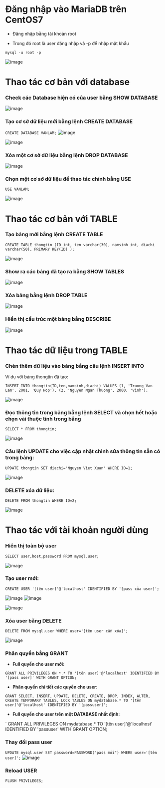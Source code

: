 # Đăng nhập vào MariaDB trên CentOS7

- Đăng nhập bằng tài khoản root

- Trong đó root là user đăng nhập và -p để nhập mật khẩu

` mysql -u root -p `

![image](https://user-images.githubusercontent.com/111721629/191433012-9b1d476e-84c4-4a4a-a847-a954ab78aa9d.png)

# Thao tác cơ bản với database

### Check các Database hiện có của user bằng SHOW DATABASE

![image](https://user-images.githubusercontent.com/111721629/191434856-526f693f-dcb1-452b-b0a1-06a768b28a40.png)

### Tạo cơ sở dữ liệu mới bằng lệnh CREATE DATABASE 

` CREATE DATABASE VANLAM; `
![image](https://user-images.githubusercontent.com/111721629/191435489-412eafd4-e519-436f-83a0-c2479aac67eb.png)

![image](https://user-images.githubusercontent.com/111721629/191435531-9dfc7f8b-0052-442a-8f13-b63c5bbb9638.png)

### Xóa một cơ sở dữ liệu bằng lệnh DROP DATABASE

![image](https://user-images.githubusercontent.com/111721629/191436717-ed38124f-2e15-4c0a-93b6-7a766cc524ac.png)

### Chọn một cơ sở dữ liệu để thao tác chính bằng USE

` USE VANLAM; `

![image](https://user-images.githubusercontent.com/111721629/191437146-87de3c01-dbb2-4734-98b0-a1c892676f58.png)

# Thao tác cơ bản với TABLE

### Tạo bảng mới bằng lệnh CREATE TABLE 
```
CREATE TABLE thongtin (ID int, ten varchar(30), namsinh int, diachi varchar(50), PRIMARY KEY(ID) );
```

![image](https://user-images.githubusercontent.com/111721629/191438227-506452f2-c334-4e0d-a611-536c46188fb4.png)

### Show ra các bảng đã tạo ra bằng SHOW TABLES

![image](https://user-images.githubusercontent.com/111721629/191439248-491531c2-ae08-4d75-b22b-2012a532e132.png)

### Xóa bảng bằng lệnh DROP TABLE

![image](https://user-images.githubusercontent.com/111721629/191440457-19097a42-1db5-41ca-a7d1-1f9205704273.png)

### Hiển thị cấu trúc một bảng bằng DESCRIBE 

![image](https://user-images.githubusercontent.com/111721629/191440672-d53b7435-55b2-42c0-97ec-9c5663a5127a.png)

# Thao tác dữ liệu trong TABLE

### Chèn thêm dữ liệu vào bảng bằng câu lệnh INSERT INTO

Ví dụ với bảng thongtin đã tạo:
```
INSERT INTO thongtin(ID,ten,namsinh,diachi) VALUES (1, 'Truong Van Lam', 2001, 'Quy Hop'), (2, 'Nguyen Ngan Thuong', 2000, 'Vinh');
```

![image](https://user-images.githubusercontent.com/111721629/191443911-a013cf8c-b2bc-40f5-ad1d-57c4a4d3c49f.png)

### Đọc thông tin trong bảng bằng lệnh SELECT và chọn hết hoặc chọn vài thuộc tính trong bẳng

` SELECT * FROM thongtin; `

![image](https://user-images.githubusercontent.com/111721629/191444529-2fcf76b0-6efb-4c26-b8aa-49021c5f1d87.png)

### Câu lệnh UPDATE cho việc cập nhật chỉnh sửa thông tin sẵn có trong bảng:

` UPDATE thongtin SET diachi='Nguyen Viet Xuan' WHERE ID=1; `

![image](https://user-images.githubusercontent.com/111721629/191445401-6dc6aa8f-2add-4349-a311-be7876b065d7.png)

### DELETE xóa dữ liệu:

 ` DELETE FROM thongtin WHERE ID=2; `
 
 ![image](https://user-images.githubusercontent.com/111721629/191446090-08d411ea-f71c-477b-b302-beed98a13cc3.png)

# Thao tác với tài khoản người dùng

### Hiển thị toàn bộ user

` SELECT user,host,password FROM mysql.user; `

![image](https://user-images.githubusercontent.com/111721629/191448375-fd5e0770-f2a4-47a5-8b55-8477a6637c65.png)

### Tạo user mới:

` CREATE USER '[tên user]'@'localhost' IDENTIFIED BY '[pass của user]'; `

![image](https://user-images.githubusercontent.com/111721629/191451379-ac215f62-f5a3-42c0-9ed9-5dfd9df67e24.png)
![image](https://user-images.githubusercontent.com/111721629/191451417-22f95049-95b3-48cb-89c8-b9704efe3179.png)

![image](https://user-images.githubusercontent.com/111721629/191451484-a0c915da-468b-465a-a5ea-0d7ea0794a08.png)

### Xóa user bằng DELETE

` DELETE FROM mysql.user WHERE user='[tên user cần xóa]'; `

![image](https://user-images.githubusercontent.com/111721629/191455435-242d1784-ecf6-4e36-8e5d-af9ae5471243.png)

### Phân quyền bằng GRANT 

- **Full quyền cho user mới:**

` GRANT ALL PRIVILEGES ON *.* TO '[tên user]'@'localhost' IDENTIFIED BY '[pass user]' WITH GRANT OPTION; `

- **Phân quyền chi tiết các quyền cho user:**

` GRANT SELECT, INSERT, UPDATE, DELETE, CREATE, DROP, INDEX, ALTER, CREATE TEMPORARY TABLES, LOCK TABLES ON mydatabase.* TO '[tên user]'@'localhost' IDENTIFIED BY '[passuser]'; `

- **Full quyền cho user trên một DATABASE nhất định:**

` GRANT ALL PRIVILEGES ON mydatabase.* TO '[tên user]'@'localhost' IDENTIFIED BY 'passuser' WITH GRANT OPTION;

### Thay đổi pass user

` UPDATE mysql.user SET password=PASSWORD("pass mới") WHERE user='[tên user]'; `
![image](https://user-images.githubusercontent.com/111721629/191459847-938c2019-6e71-43d1-b4d5-933c5e9fe731.png)

### Reload USER
` FLUSH PRIVILEGES; `
